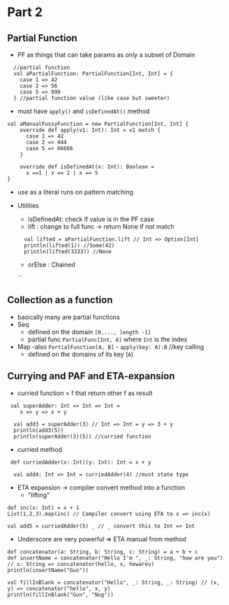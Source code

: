 # Part 2

## Partial Function
- PF as things that can take params as only a subset of Domain
```aidl
  //partial function
  val aPartialFunction: PartialFunction[Int, Int] = {
    case 1 => 42
    case 2 => 56
    case 5 => 999
  } //partial function value (like case but sweeter)
```

- must have `apply()` and `isDefinedAt()` method
```aidl
val aManualFussyFunction = new PartialFunction[Int, Int] {
    override def apply(v1: Int): Int = v1 match {
      case 1 => 42
      case 2 => 444
      case 5 => 66666
    }
    
    override def isDefinedAt(x: Int): Boolean =
      x ==1 | x == 2 | x == 5
}
```

- use as a literal runs on pattern matching
- Utilities
    - isDefinedAt: check if value is in the PF case
    - lift : change to full func -> return None if not match
    ```
      val lifted = aPartialFunction.lift // Int => Option[Int]
      println(lifted(1)) //Some(42)
      println(lifted(3333)) //None
    ```
    - orElse : Chained
    
    ``
## Collection as a function
- basically many are partial functions
- Seq
    - defined on the domain `[0,..., length -1]`
    - partial func `PartialFunc[Int, A]` where `Int` is the index
- Map
    -also `PartialFunction[A, B]`
        - `apply(key: A):B` //key calling
    - defined on the domains of its key (`A`)
    
## Currying and PAF and ETA-expansion
- curried function =  f that return other f as result
```aidl
 val superAdder: Int => Int => Int =
    x => y => x + y

  val add3 = superAdder(3) // Int => Int = y => 3 + y
  println(add3(5))
  println(superAdder(3)(5)) //curried function
```
- curried method
```aidl
 def curriedAdder(x: Int)(y: Int): Int = x + y

  val add4: Int => Int = curriedAdder(4) //must state type
```
- ETA expansion -> compiler convert method into a function
    - "lifting"
```aidl
def inc(x: Int) = x + 1
List(1,2,3).map(inc) // Compiler convert using ETA to x => inc(x)

val add5 = curriedAdder(5) _ // _ convert this to Int => Int
```
- Underscore are very powerful => ETA manual from method
```aidl
def concatenator(a: String, b: String, c: String) = a + b + c
def insertName = concatenator("Hello I'm ", _: String, "how are you") // x: String => concatenator(hello, x, howareu)
println(insertName("Gun"))

val fillInBlank = concatenator("Hello", _: String, _: String) // (x, y) => concatenator("hello", x, y)
println(fillInBlank("Gun", "Nug"))
```
        